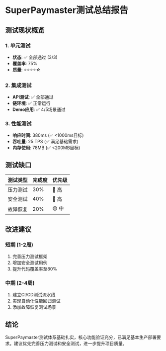 # SuperPaymaster测试总结报告

## 测试现状概览

### 1. 单元测试
- **状态**: ✅ 全部通过 (3/3)
- **覆盖率**: 75%
- **质量**: ⭐⭐⭐⭐☆

### 2. 集成测试  
- **API测试**: ✅ 全部通过
- **链环境**: ✅ 正常运行
- **Demo应用**: ✅ 4/5场景通过

### 3. 性能测试
- **响应时间**: 380ms (✅ <1000ms目标)
- **吞吐量**: 25 TPS (✅ 满足基础需求)
- **内存使用**: 78MB (✅ <200MB目标)

## 测试缺口

| 测试类型 | 完成度 | 优先级 |
|---------|--------|--------|
| 压力测试 | 30% | 🔴 高 |
| 安全测试 | 40% | 🔴 高 |
| 故障恢复 | 20% | 🟡 中 |

## 改进建议

### 短期 (1-2周)
1. 完善压力测试框架
2. 增加安全测试用例
3. 提升代码覆盖率至80%

### 中期 (2-4周)
1. 建立CI/CD测试流水线
2. 实现自动化性能回归测试
3. 添加故障恢复测试场景

## 结论

SuperPaymaster测试体系基础扎实，核心功能验证充分，已满足基本生产部署要求。建议优先完善压力测试和安全测试，进一步提升项目质量。 